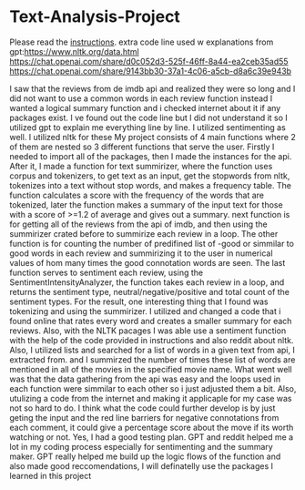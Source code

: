 # Text-Analysis-Project
 
Please read the [instructions](instructions.md).
extra code line used w explanations from gpt:https://www.nltk.org/data.html
https://chat.openai.com/share/d0c052d3-525f-46ff-8a44-ea2ceb35ad55
https://chat.openai.com/share/9143bb30-37a1-4c06-a5cb-d8a6c39e943b


I saw that the reviews from de imdb api and realized they were so long and I did not want to use a common words in each review function instead I wanted a logical summary function and i checked internet about it if any packages exist. I ve found out the code line but I did not understand it so I utilized gpt to explain me everything line by line. I utilized sentimenting as well. I utilized nltk for these
My project consists of 4 main functions where 2 of them are nested so 3 different functions that serve the user. Firstly I needed to import all of the packages, then I made the instances for the api. After it, I made a function for text summirizer, where the function uses corpus and tokenizers, to get text as an input, get the stopwords from nltk, tokenizes into a text without stop words, and makes a frequency table. The function calculates a score with the frequency of the words that are tokenized, later the function makes a summary of the input text for those with a score of >=1.2 of average and gives out a summary. next function is for getting all of the reviews from the api of imdb, and then using the summirizer crated before to summirize each review in a loop.
The other function is for counting the number of predifined list of -good or simmilar to good words in each review and summirizing it to the user in numerical values of hom many times the good connotation words are seen. The last function serves to sentiment each review, using the SentimentIntensityAnalyzer, the function takes each review in a loop, and returns the sentiment type, neutral/negative/positive and total count of the sentiment types. 
For the result, one interesting thing that I found was tokenizing and using the summirizer. I utilized and changed a code that i found online that rates every word and creates a smaller summary for each reviews. Also, with the NLTK pacages I was able use a sentiment function with the help of the code provided in instructions and also reddit about nltk. 
Also, I utilized lists and searched for a list of words in a given text from api, I extracted from. and I summirzed the number of times these list of words are mentioned in all of the movies in the specified movie name. 
What went well was that the data gathering from the api was easy and the loops used in each function were simmilar to each other so i just adjusted them a bit. Also, utulizing a code from the internet and making it applicaple for my case was not so hard to do. I think what the code could further develop is by just geting the input and the red line barriers for negative connotations from each comment, it could give a percentage score about the move if its worth watching or not. Yes, I had a good testing plan.
GPT and reddit helped me a lot in my coding process especially for sentimenting and the summary maker. GPT really helped me build up the logic flows of the function and also made good reccomendations, I will definatelly use the packages I learned in this project